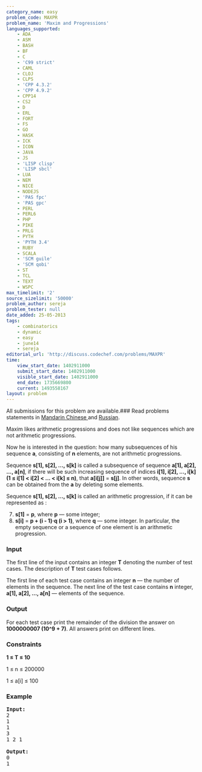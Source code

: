 ```yaml
---
category_name: easy
problem_code: MAXPR
problem_name: 'Maxim and Progressions'
languages_supported:
    - ADA
    - ASM
    - BASH
    - BF
    - C
    - 'C99 strict'
    - CAML
    - CLOJ
    - CLPS
    - 'CPP 4.3.2'
    - 'CPP 4.9.2'
    - CPP14
    - CS2
    - D
    - ERL
    - FORT
    - FS
    - GO
    - HASK
    - ICK
    - ICON
    - JAVA
    - JS
    - 'LISP clisp'
    - 'LISP sbcl'
    - LUA
    - NEM
    - NICE
    - NODEJS
    - 'PAS fpc'
    - 'PAS gpc'
    - PERL
    - PERL6
    - PHP
    - PIKE
    - PRLG
    - PYTH
    - 'PYTH 3.4'
    - RUBY
    - SCALA
    - 'SCM guile'
    - 'SCM qobi'
    - ST
    - TCL
    - TEXT
    - WSPC
max_timelimit: '2'
source_sizelimit: '50000'
problem_author: sereja
problem_tester: null
date_added: 25-05-2013
tags:
    - combinatorics
    - dynamic
    - easy
    - june14
    - sereja
editorial_url: 'http://discuss.codechef.com/problems/MAXPR'
time:
    view_start_date: 1402911000
    submit_start_date: 1402911000
    visible_start_date: 1402911000
    end_date: 1735669800
    current: 1493558167
layout: problem
---
```

All submissions for this problem are available.###  Read problems statements in [Mandarin Chinese ](http://www.codechef.com/download/translated/JUNE14/mandarin/MAXPR.pdf) and [Russian](http://www.codechef.com/download/translated/JUNE14/russian/MAXPR.pdf).

Maxim likes arithmetic progressions and does not like sequences which are not arithmetic progressions.

Now he is interested in the question: how many subsequences of his sequence **a**, consisting of **n** elements, are not arithmetic progressions.

Sequence **s\[1\], s\[2\], ..., s\[k\]** is called a subsequence of sequence **a\[1\], a\[2\], ..., a\[n\]**, if there will be such increasing sequence of indices **i\[1\], i\[2\], ..., i\[k\] (1 ≤ i\[1\] &lt; i\[2\] &lt; ... &lt; i\[k\] ≤ n)**, that **a\[i\[j\]\]** = **s\[j\]**. In other words, sequence **s** can be obtained from the **a** by deleting some elements.

Sequence **s\[1\], s\[2\], ..., s\[k\]** is called an arithmetic progression, if it can be represented as :

7. **s\[1\]** = **p**, where **p** — some integer;
8. **s\[i\]** = **p + (i - 1)·q (i &gt; 1)**, where **q** — some integer.
In particular, the empty sequence or a sequence of one element is an arithmetic progression.

### Input

The first line of the input contains an integer **T** denoting the number of test cases. The description of **T** test cases follows.

The first line of each test case contains an integer **n** — the number of elements in the sequence. The next line of the test case contains **n** integer, **a\[1\], a\[2\], ..., a\[n\]** — elements of the sequence.

### Output

For each test case print the remainder of the division the answer on **1000000007 (10^9 + 7)**. All answers print on different lines.

### Constraints

 **1 ≤ T ≤ 10**

 1 ≤ n ≤ 200000

 1 ≤ a\[i\] ≤ 100

### Example

<pre><b>Input:</b>
2
1
1
3
1 2 1

<b>Output:</b>
0
1

</pre>